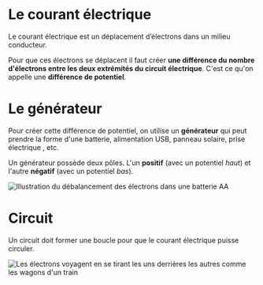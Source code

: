 # Le courant électrique

Le courant électrique est un déplacement d’électrons dans un milieu conducteur.

Pour que ces électrons se déplacent il faut créer **une différence du nombre d'électrons entre les deux extrémités du circuit électrique**. C'est ce qu'on appelle une **différence de potentiel**.

# Le générateur

Pour créer cette différence de potentiel, on utilise un **générateur** qui peut prendre la forme d'une batterie, alimentation USB, panneau solaire, prise électrique , etc.

Un générateur possède deux pôles. L'un **positif** (avec un potentiel *haut*) et l'autre **négatif** (avec un potentiel *bas*). 

![Illustration du débalancement des électrons dans une batterie AA](images/batterie_aa_electrons.svg)  


# Circuit

Un circuit doit former une boucle pour que le courant électrique puisse circuler.

![Les électrons voyagent en se tirant les uns derrières les autres comme les wagons d'un train](images/circuit_electrons.svg)  
